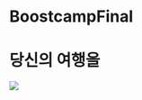 # BoostcampFinal
# 당신의 여행을 
![](https://github.com/kimjangmin/TripHelper/blob/master/docs/assets/img/freeze/screens/iphone-freeze.png)
